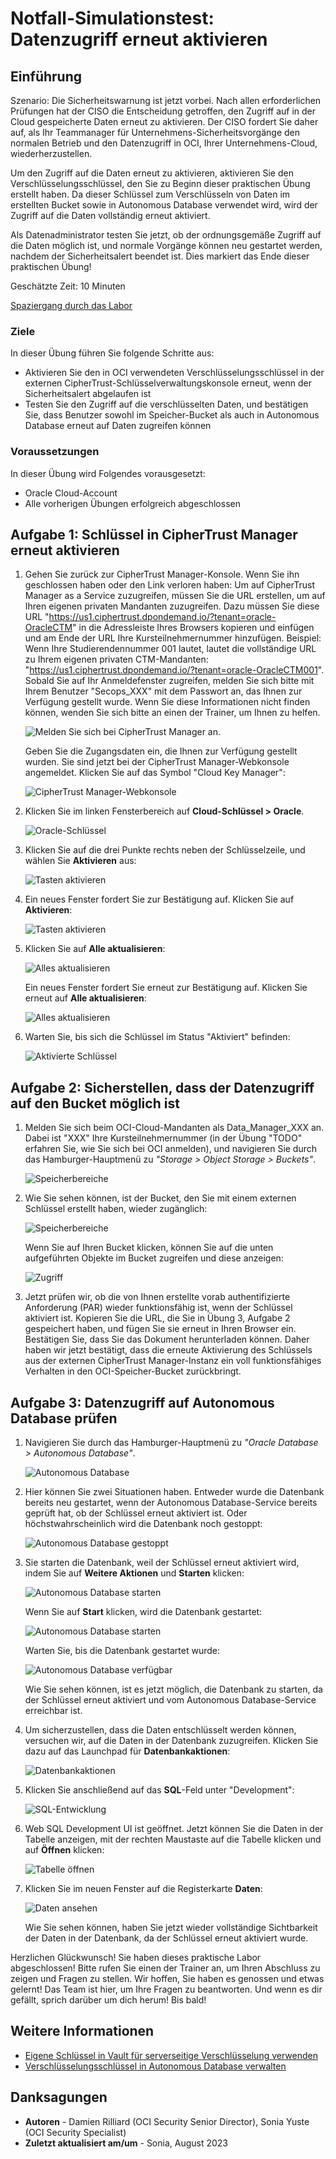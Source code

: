 # Notfall-Simulationstest: Datenzugriff erneut aktivieren

## Einführung

Szenario: Die Sicherheitswarnung ist jetzt vorbei. Nach allen erforderlichen Prüfungen hat der CISO die Entscheidung getroffen, den Zugriff auf in der Cloud gespeicherte Daten erneut zu aktivieren. Der CISO fordert Sie daher auf, als Ihr Teammanager für Unternehmens-Sicherheitsvorgänge den normalen Betrieb und den Datenzugriff in OCI, Ihrer Unternehmens-Cloud, wiederherzustellen.

Um den Zugriff auf die Daten erneut zu aktivieren, aktivieren Sie den Verschlüsselungsschlüssel, den Sie zu Beginn dieser praktischen Übung erstellt haben. Da dieser Schlüssel zum Verschlüsseln von Daten im erstellten Bucket sowie in Autonomous Database verwendet wird, wird der Zugriff auf die Daten vollständig erneut aktiviert.

Als Datenadministrator testen Sie jetzt, ob der ordnungsgemäße Zugriff auf die Daten möglich ist, und normale Vorgänge können neu gestartet werden, nachdem der Sicherheitsalert beendet ist. Dies markiert das Ende dieser praktischen Übung!

Geschätzte Zeit: 10 Minuten

[Spaziergang durch das Labor](videohub:1_cg98w5b0)

### Ziele

In dieser Übung führen Sie folgende Schritte aus:

*   Aktivieren Sie den in OCI verwendeten Verschlüsselungsschlüssel in der externen CipherTrust-Schlüsselverwaltungskonsole erneut, wenn der Sicherheitsalert abgelaufen ist
*   Testen Sie den Zugriff auf die verschlüsselten Daten, und bestätigen Sie, dass Benutzer sowohl im Speicher-Bucket als auch in Autonomous Database erneut auf Daten zugreifen können

### Voraussetzungen

In dieser Übung wird Folgendes vorausgesetzt:

*   Oracle Cloud-Account
*   Alle vorherigen Übungen erfolgreich abgeschlossen

## Aufgabe 1: Schlüssel in CipherTrust Manager erneut aktivieren

1.  Gehen Sie zurück zur CipherTrust Manager-Konsole. Wenn Sie ihn geschlossen haben oder den Link verloren haben: Um auf CipherTrust Manager as a Service zuzugreifen, müssen Sie die URL erstellen, um auf Ihren eigenen privaten Mandanten zuzugreifen. Dazu müssen Sie diese URL "https://us1.ciphertrust.dpondemand.io/?tenant=oracle-OracleCTM" in die Adressleiste Ihres Browsers kopieren und einfügen und am Ende der URL Ihre Kursteilnehmernummer hinzufügen. Beispiel: Wenn Ihre Studierendennummer 001 lautet, lautet die vollständige URL zu Ihrem eigenen privaten CTM-Mandanten: "https://us1.ciphertrust.dpondemand.io/?tenant=oracle-OracleCTM001". Sobald Sie auf Ihr Anmeldefenster zugreifen, melden Sie sich bitte mit Ihrem Benutzer "Secops\_XXX" mit dem Passwort an, das Ihnen zur Verfügung gestellt wurde. Wenn Sie diese Informationen nicht finden können, wenden Sie sich bitte an einen der Trainer, um Ihnen zu helfen.
    
    ![Melden Sie sich bei CipherTrust Manager an.](images/ctm-login.png "Melden Sie sich bei CipherTrust Manager an.")
    
    Geben Sie die Zugangsdaten ein, die Ihnen zur Verfügung gestellt wurden. Sie sind jetzt bei der CipherTrust Manager-Webkonsole angemeldet. Klicken Sie auf das Symbol "Cloud Key Manager":
    
    ![CipherTrust Manager-Webkonsole](images/ctm-page.png "CipherTrust Manager-Webkonsole")
    
2.  Klicken Sie im linken Fensterbereich auf **Cloud-Schlüssel > Oracle**.
    
    ![Oracle-Schlüssel](images/menu-keys.png "Oracle-Schlüssel")
    
3.  Klicken Sie auf die drei Punkte rechts neben der Schlüsselzeile, und wählen Sie **Aktivieren** aus:
    
    ![Tasten aktivieren](images/to-enable.png "Tasten aktivieren")
    
4.  Ein neues Fenster fordert Sie zur Bestätigung auf. Klicken Sie auf **Aktivieren**:
    
    ![Tasten aktivieren](images/enable-key.png "Tasten aktivieren")
    
5.  Klicken Sie auf **Alle aktualisieren**:
    
    ![Alles aktualisieren](images/refresh-all.png "Alles aktualisieren")
    
    Ein neues Fenster fordert Sie erneut zur Bestätigung auf. Klicken Sie erneut auf **Alle aktualisieren**:
    
    ![Alles aktualisieren](images/refresh.png "Alles aktualisieren")
    
6.  Warten Sie, bis sich die Schlüssel im Status "Aktiviert" befinden:
    
    ![Aktivierte Schlüssel](images/enabled-key.png "Aktivierte Schlüssel")
    

## Aufgabe 2: Sicherstellen, dass der Datenzugriff auf den Bucket möglich ist

1.  Melden Sie sich beim OCI-Cloud-Mandanten als Data\_Manager\_XXX an. Dabei ist "XXX" Ihre Kursteilnehmernummer (in der Übung "TODO" erfahren Sie, wie Sie sich bei OCI anmelden), und navigieren Sie durch das Hamburger-Hauptmenü zu _"Storage > Object Storage > Buckets"_.
    
    ![Speicherbereiche](./images/buckets.png "Speicherbereiche")
    
2.  Wie Sie sehen können, ist der Bucket, den Sie mit einem externen Schlüssel erstellt haben, wieder zugänglich:
    
    ![Speicherbereiche](./images/bucket-visible.png "Speicherbereiche")
    
    Wenn Sie auf Ihren Bucket klicken, können Sie auf die unten aufgeführten Objekte im Bucket zugreifen und diese anzeigen:
    
    ![Zugriff](./images/upload-object.png "Zugriff")
    
3.  Jetzt prüfen wir, ob die von Ihnen erstellte vorab authentifizierte Anforderung (PAR) wieder funktionsfähig ist, wenn der Schlüssel aktiviert ist. Kopieren Sie die URL, die Sie in Übung 3, Aufgabe 2 gespeichert haben, und fügen Sie sie erneut in Ihren Browser ein. Bestätigen Sie, dass Sie das Dokument herunterladen können. Daher haben wir jetzt bestätigt, dass die erneute Aktivierung des Schlüssels aus der externen CipherTrust Manager-Instanz ein voll funktionsfähiges Verhalten in den OCI-Speicher-Bucket zurückbringt.
    

## Aufgabe 3: Datenzugriff auf Autonomous Database prüfen

1.  Navigieren Sie durch das Hamburger-Hauptmenü zu _"Oracle Database > Autonomous Database"_.
    
    ![Autonomous Database](./images/autonomous-database.png "Autonomous Database")
    
2.  Hier können Sie zwei Situationen haben. Entweder wurde die Datenbank bereits neu gestartet, wenn der Autonomous Database-Service bereits geprüft hat, ob der Schlüssel erneut aktiviert ist. Oder höchstwahrscheinlich wird die Datenbank noch gestoppt:
    
    ![Autonomous Database gestoppt](./images/stopped-adb.png "Autonomous Database gestoppt")
    
3.  Sie starten die Datenbank, weil der Schlüssel erneut aktiviert wird, indem Sie auf **Weitere Aktionen** und **Starten** klicken:
    
    ![Autonomous Database starten](./images/re-start.png "Autonomous Database starten")
    
    Wenn Sie auf **Start** klicken, wird die Datenbank gestartet:
    
    ![Autonomous Database starten](./images/starting-adb.png "Autonomous Database starten")
    
    Warten Sie, bis die Datenbank gestartet wurde:
    
    ![Autonomous Database verfügbar](./images/adb-available.png "Autonomous Database verfügbar")
    
    Wie Sie sehen können, ist es jetzt möglich, die Datenbank zu starten, da der Schlüssel erneut aktiviert und vom Autonomous Database-Service erreichbar ist.
    
4.  Um sicherzustellen, dass die Daten entschlüsselt werden können, versuchen wir, auf die Daten in der Datenbank zuzugreifen. Klicken Sie dazu auf das Launchpad für **Datenbankaktionen**:
    
    ![Datenbankaktionen](./images/db-actions.png "Datenbankaktionen")
    
5.  Klicken Sie anschließend auf das **SQL**\-Feld unter "Development":
    
    ![SQL-Entwicklung](./images/sql.png "SQL-Entwicklung")
    
6.  Web SQL Development UI ist geöffnet. Jetzt können Sie die Daten in der Tabelle anzeigen, mit der rechten Maustaste auf die Tabelle klicken und auf **Öffnen** klicken:
    
    ![Tabelle öffnen](./images/see-data.png "Tabelle öffnen")
    
7.  Klicken Sie im neuen Fenster auf die Registerkarte **Daten**:
    
    ![Daten ansehen](./images/data.png "Daten ansehen")
    
    Wie Sie sehen können, haben Sie jetzt wieder vollständige Sichtbarkeit der Daten in der Datenbank, da der Schlüssel erneut aktiviert wurde.
    

Herzlichen Glückwunsch! Sie haben dieses praktische Labor abgeschlossen! Bitte rufen Sie einen der Trainer an, um Ihren Abschluss zu zeigen und Fragen zu stellen. Wir hoffen, Sie haben es genossen und etwas gelernt! Das Team ist hier, um Ihre Fragen zu beantworten. Und wenn es dir gefällt, sprich darüber um dich herum! Bis bald!

## Weitere Informationen

*   [Eigene Schlüssel in Vault für serverseitige Verschlüsselung verwenden](https://docs.oracle.com/en-us/iaas/Content/Object/Tasks/encryption.htm#UsingYourKMSKeys)
*   [Verschlüsselungsschlüssel in Autonomous Database verwalten](https://docs.oracle.com/en/cloud/paas/autonomous-database/adbsa/autonomous-encrypt-set-rotate-keys.html#GUID-0795135D-B057-4DBC-92C9-368AF4C82D0A)

## Danksagungen

*   **Autoren** - Damien Rilliard (OCI Security Senior Director), Sonia Yuste (OCI Security Specialist)
*   **Zuletzt aktualisiert am/um** - Sonia, August 2023
